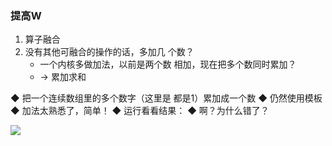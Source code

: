 ### 提高W
1. 算子融合 
2. 没有其他可融合的操作的话，多加几 个数？
	-  一个内核多做加法，以前是两个数 相加，现在把多个数同时累加？ 
	- → 累加求和

◆ 把一个连续数组里的多个数字（这里是 都是1）累加成一个数 
◆ 仍然使用模板 
◆ 加法太熟悉了，简单！ 
◆ 运行看看结果： 
◆ 啊？为什么错了？

![](asserts/Pasted%20image%2020250813111351.png)
